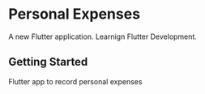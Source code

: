 # Personal Expenses

A new Flutter application.
Learnign Flutter Development.

## Getting Started

Flutter app to record personal expenses